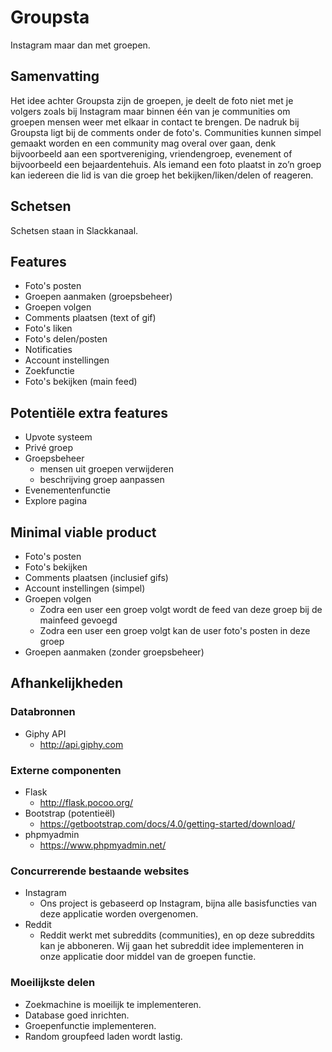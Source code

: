 # Groupsta
Instagram maar dan met groepen.

## Samenvatting
Het idee achter Groupsta zijn de groepen, je deelt de foto niet met je volgers zoals bij Instagram maar binnen één van je communities om groepen mensen weer met elkaar in contact te brengen. De nadruk bij Groupsta ligt bij de comments onder de foto's. Communities kunnen simpel gemaakt worden en een community mag overal over gaan, denk bijvoorbeeld aan een sportvereniging, vriendengroep, evenement of bijvoorbeeld een bejaardentehuis. Als iemand een foto plaatst in zo’n groep kan iedereen die lid is van die groep het bekijken/liken/delen of reageren.

## Schetsen
Schetsen staan in Slackkanaal.

## Features
- Foto's posten
- Groepen aanmaken (groepsbeheer)
- Groepen volgen
- Comments plaatsen (text of gif)
- Foto's liken
- Foto's delen/posten
- Notificaties
- Account instellingen
- Zoekfunctie
- Foto's bekijken (main feed)

## Potentiële extra features
- Upvote systeem
- Privé groep
- Groepsbeheer
  - mensen uit groepen verwijderen
  - beschrijving groep aanpassen
- Evenementenfunctie
- Explore pagina

## Minimal viable product
- Foto's posten
- Foto's bekijken
- Comments plaatsen (inclusief gifs)
- Account instellingen (simpel)
- Groepen volgen
  - Zodra een user een groep volgt wordt de feed van deze groep bij de mainfeed gevoegd
  - Zodra een user een groep volgt kan de user foto's posten in deze groep
- Groepen aanmaken (zonder groepsbeheer)

## Afhankelijkheden

### Databronnen
- Giphy API
  - http://api.giphy.com

### Externe componenten
- Flask
  - http://flask.pocoo.org/
- Bootstrap (potentieël)
  - https://getbootstrap.com/docs/4.0/getting-started/download/ 
- phpmyadmin
  - https://www.phpmyadmin.net/

### Concurrerende bestaande websites
- Instagram
  - Ons project is gebaseerd op Instagram, bijna alle basisfuncties van deze applicatie worden overgenomen.
- Reddit
  - Reddit werkt met subreddits (communities), en op deze subreddits kan je abboneren. Wij gaan het subreddit idee implementeren in onze applicatie door middel van de groepen functie.

### Moeilijkste delen
- Zoekmachine is moeilijk te implementeren.
- Database goed inrichten.
- Groepenfunctie implementeren.
- Random groupfeed laden wordt lastig.
